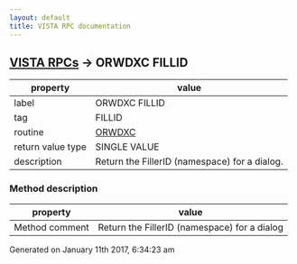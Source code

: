 ```yaml
---
layout: default
title: VISTA RPC documentation
---
```




## [VISTA RPCs](TableOfContent.md) &#8594; ORWDXC FILLID 

 property | value 
--- | --- 
 label | ORWDXC FILLID
 tag | FILLID
 routine | [ORWDXC](http://code.osehra.org/dox/Routine_ORWDXC_source.html)
 return value type | SINGLE VALUE
 description | Return the FillerID (namespace) for a dialog.


### Method description

 property | value 
--- | --- 
 Method comment | Return the FillerID (namespace) for a dialog




Generated on January 11th 2017, 6:34:23 am